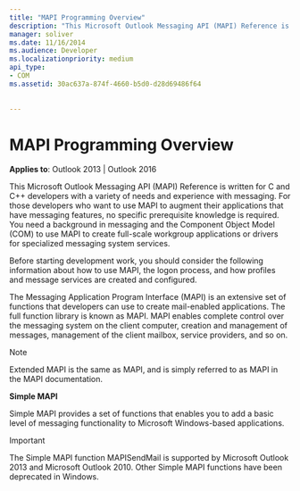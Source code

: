 ```yaml
---
title: "MAPI Programming Overview"
description: "This Microsoft Outlook Messaging API (MAPI) Reference is written for C and C++ developers with a variety of needs and experience with messaging."
manager: soliver
ms.date: 11/16/2014
ms.audience: Developer
ms.localizationpriority: medium
api_type:
- COM
ms.assetid: 30ac637a-874f-4660-b5d0-d28d69486f64
 
 
---
```


# MAPI Programming Overview

  
  
**Applies to**: Outlook 2013 | Outlook 2016 
  
This Microsoft Outlook Messaging API (MAPI) Reference is written for C and C++ developers with a variety of needs and experience with messaging. For those developers who want to use MAPI to augment their applications that have messaging features, no specific prerequisite knowledge is required. You need a background in messaging and the Component Object Model (COM) to use MAPI to create full-scale workgroup applications or drivers for specialized messaging system services.
  
Before starting development work, you should consider the following information about how to use MAPI, the logon process, and how profiles and message services are created and configured.
  
The Messaging Application Program Interface (MAPI) is an extensive set of functions that developers can use to create mail-enabled applications. The full function library is known as MAPI. MAPI enables complete control over the messaging system on the client computer, creation and management of messages, management of the client mailbox, service providers, and so on.
  
> [!NOTE]
> Extended MAPI is the same as MAPI, and is simply referred to as MAPI in the MAPI documentation. 
  
 **Simple MAPI**
  
Simple MAPI provides a set of functions that enables you to add a basic level of messaging functionality to Microsoft Windows-based applications.
  
> [!IMPORTANT]
> The Simple MAPI function MAPISendMail is supported by Microsoft Outlook 2013 and Microsoft Outlook 2010. Other Simple MAPI functions have been deprecated in Windows. 
  

